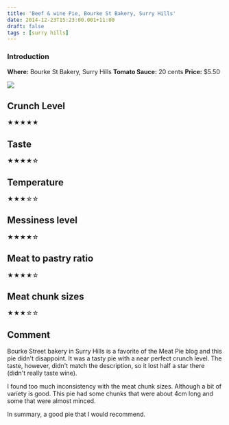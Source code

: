```yaml
---
title: 'Beef & wine Pie, Bourke St Bakery, Surry Hills'
date: 2014-12-23T15:23:00.001+11:00
draft: false
tags : [surry hills]
---
```


### Introduction

**Where:** Bourke St Bakery, Surry Hills
**Tomato Sauce:** 20 cents
**Price:** $5.50

[![](http://1.bp.blogspot.com/-XhGbP9j4n2c/VJejEDIlGAI/AAAAAAAAGgc/EgwQbkNpf4c/s1600/IMG_20141221_141121.jpg)](http://1.bp.blogspot.com/-XhGbP9j4n2c/VJejEDIlGAI/AAAAAAAAGgc/EgwQbkNpf4c/s1600/IMG_20141221_141121.jpg)

## Crunch Level

★★★★★

## Taste

★★★★☆

## Temperature

★★★☆☆

## Messiness level

★★★★☆

## Meat to pastry ratio

★★★★☆

## Meat chunk sizes

★★★☆☆

## Comment

Bourke Street bakery in Surry Hills is a favorite of the Meat Pie blog and
this pie didn't disappoint. It was a tasty pie with a near perfect crunch
level. The taste, however, didn't match the description, so it lost half a
star there (didn't really taste wine).  
  
I found too much inconsistency with the meat chunk sizes. Although a bit of
variety is good. This pie had some chunks that were about 4cm long and some
that were almost minced.  
  
In summary, a good pie that I would recommend.
